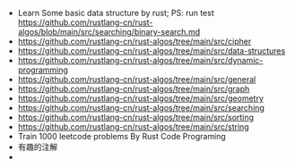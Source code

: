 - Learn Some basic data structure by rust; PS: run test https://github.com/rustlang-cn/rust-algos/blob/main/src/searching/binary-search.md
- https://github.com/rustlang-cn/rust-algos/tree/main/src/cipher
- https://github.com/rustlang-cn/rust-algos/tree/main/src/data-structures
- https://github.com/rustlang-cn/rust-algos/tree/main/src/dynamic-programming
- https://github.com/rustlang-cn/rust-algos/tree/main/src/general
- https://github.com/rustlang-cn/rust-algos/tree/main/src/graph
- https://github.com/rustlang-cn/rust-algos/tree/main/src/geometry
- https://github.com/rustlang-cn/rust-algos/tree/main/src/searching
- https://github.com/rustlang-cn/rust-algos/tree/main/src/sorting
- https://github.com/rustlang-cn/rust-algos/tree/main/src/string
- Train 1000 leetcode problems By Rust Code Programing
- 有趣的注解
- 